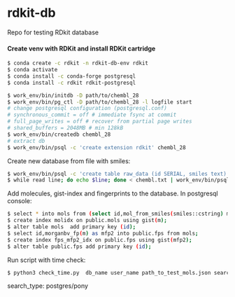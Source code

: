 # rdkit-db
Repo for testing RDkit database

#### Create venv with RDKit and install RDKit cartridge 
```bash
$ conda create -c rdkit -n rdkit-db-env rdkit
$ conda activate 
$ conda install -c conda-forge postgresql
$ conda install -c rdkit rdkit-postgresql
```

```bash
$ work_env/bin/initdb -D path/to/chembl_28
$ work_env/bin/pg_ctl -D path/to/chembl_28 -l logfile start
# change postgresql configuration (postgresql.conf)
# synchronous_commit = off # immediate fsync at commit
# full_page_writes = off # recover from partial page writes
# shared_buffers = 2048MB # min 128kB
$ work_env/bin/createdb chembl_28
# extract db
$ work_env/bin/psql -c 'create extension rdkit' chembl_28
```

Create new database from file with smiles:
```bash
$ work_env/bin/psql -c 'create table raw_data (id SERIAL, smiles text)' chembl_28
$ while read line; do echo $line; done < chembl.txt | work_env/bin/psql -c "copy raw_data (smiles) from stdin" chembl_28
```
Add molecules, gist-index and fingerprints to the database. In postgresql console:
```bash
$ select * into mols from (select id,mol_from_smiles(smiles::cstring) m from raw_data) tmp where m is not null;
$ create index molidx on public.mols using gist(m);
$ alter table mols  add primary key (id);
$ select id,morganbv_fp(m) as mfp2 into public.fps from mols;
$ create index fps_mfp2_idx on public.fps using gist(mfp2);
$ alter table public.fps add primary key (id);
```

Run script with time check:
```bash
$ python3 check_time.py  db_name user_name path_to_test_mols.json search_type path_save_results.xlsx
```
search_type: postgres/pony
